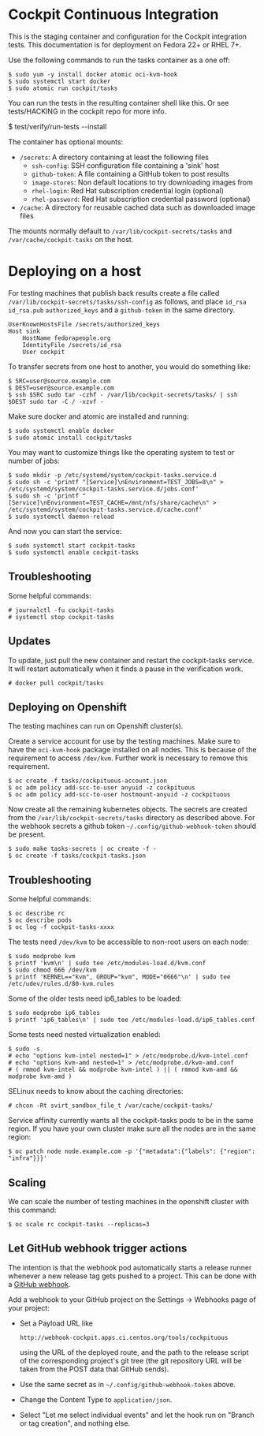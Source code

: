 # Cockpit Continuous Integration

This is the staging container and configuration for the Cockpit
integration tests. This documentation is for deployment on Fedora 22+
or RHEL 7+.

Use the following commands to run the tasks container as a one off:

    $ sudo yum -y install docker atomic oci-kvm-hook
    $ sudo systemctl start docker
    $ sudo atomic run cockpit/tasks

You can run the tests in the resulting container shell like this.
Or see tests/HACKING in the cockpit repo for more info.

   $ test/verify/run-tests --install

The container has optional mounts:

 * ```/secrets```: A directory containing at least the following files
   * ```ssh-config```: SSH configuration file containing a 'sink' host
   * ```github-token```: A file containing a GitHub token to post results
   * ```image-stores```: Non default locations to try downloading images from
   * ```rhel-login```: Red Hat subscription credential login (optional)
   * ```rhel-password```: Red Hat subscription credential password (optional)
 * ```/cache```: A directory for reusable cached data such as downloaded image files

The mounts normally default to ```/var/lib/cockpit-secrets/tasks``` and
```/var/cache/cockpit-tasks``` on the host.

# Deploying on a host

For testing machines that publish back results create a file called
```/var/lib/cockpit-secrets/tasks/ssh-config``` as follows, and place ```id_rsa```
```id_rsa.pub``` ```authorized_keys``` and a ```github-token``` in the same directory.

    UserKnownHostsFile /secrets/authorized_keys
    Host sink
        HostName fedorapeople.org
        IdentityFile /secrets/id_rsa
        User cockpit

To transfer secrets from one host to another, you would do something like:

    $ SRC=user@source.example.com
    $ DEST=user@source.example.com
    $ ssh $SRC sudo tar -czhf - /var/lib/cockpit-secrets/tasks/ | ssh $DEST sudo tar -C / -xzvf -

Make sure docker and atomic are installed and running:

    $ sudo systemctl enable docker
    $ sudo atomic install cockpit/tasks

You may want to customize things like the operating system to test or number of jobs:

    $ sudo mkdir -p /etc/systemd/system/cockpit-tasks.service.d
    $ sudo sh -c 'printf "[Service]\nEnvironment=TEST_JOBS=8\n" > /etc/systemd/system/cockpit-tasks.service.d/jobs.conf'
    $ sudo sh -c 'printf "[Service]\nEnvironment=TEST_CACHE=/mnt/nfs/share/cache\n" > /etc/systemd/system/cockpit-tasks.service.d/cache.conf'
    $ sudo systemctl daemon-reload

And now you can start the service:

    $ sudo systemctl start cockpit-tasks
    $ sudo systemctl enable cockpit-tasks

## Troubleshooting

Some helpful commands:

    # journalctl -fu cockpit-tasks
    # systemctl stop cockpit-tasks

## Updates

To update, just pull the new container and restart the cockpit-tasks service.
It will restart automatically when it finds a pause in the verification work.

    # docker pull cockpit/tasks

## Deploying on Openshift

The testing machines can run on Openshift cluster(s).

Create a service account for use by the testing machines. Make sure to have the
```oci-kvm-hook``` package installed on all nodes.  This is because of the requirement
to access ```/dev/kvm```. Further work is necessary to remove this requirement.

    $ oc create -f tasks/cockpituous-account.json
    $ oc adm policy add-scc-to-user anyuid -z cockpituous
    $ oc adm policy add-scc-to-user hostmount-anyuid -z cockpituous

Now create all the remaining kubernetes objects. The secrets are created from
the ```/var/lib/cockpit-secrets/tasks``` directory as described above. For the
webhook secrets a github token `~/.config/github-webhook-token` should be
present.

    $ sudo make tasks-secrets | oc create -f -
    $ oc create -f tasks/cockpit-tasks.json

## Troubleshooting

Some helpful commands:

    $ oc describe rc
    $ oc describe pods
    $ oc log -f cockpit-tasks-xxxx

The tests need ```/dev/kvm``` to be accessible to non-root users on each node:

    $ sudo modprobe kvm
    $ printf 'kvm\n' | sudo tee /etc/modules-load.d/kvm.conf
    $ sudo chmod 666 /dev/kvm
    $ printf 'KERNEL=="kvm", GROUP="kvm", MODE="0666"\n' | sudo tee /etc/udev/rules.d/80-kvm.rules

Some of the older tests need ip6_tables to be loaded:

    $ sudo modprobe ip6_tables
    $ printf 'ip6_tables\n' | sudo tee /etc/modules-load.d/ip6_tables.conf

Some tests need nested virtualization enabled:

    $ sudo -s
    # echo "options kvm-intel nested=1" > /etc/modprobe.d/kvm-intel.conf
    # echo "options kvm-amd nested=1" > /etc/modprobe.d/kvm-amd.conf
    # ( rmmod kvm-intel && modprobe kvm-intel ) || ( rmmod kvm-amd && modprobe kvm-amd )

SELinux needs to know about the caching directories:

    # chcon -Rt svirt_sandbox_file_t /var/cache/cockpit-tasks/

Service affinity currently wants all the cockpit-tasks pods to be in the same region.
If you have your own cluster make sure all the nodes are in the same region:

    $ oc patch node node.example.com -p '{"metadata":{"labels": {"region": "infra"}}}'

## Scaling

We can scale the number of testing machines in the openshift cluster with this
command:

    $ oc scale rc cockpit-tasks --replicas=3

## Let GitHub webhook trigger actions

The intention is that the webhook pod automatically starts a release runner
whenever a new release tag gets pushed to a project. This can be done with a
[GitHub webhook](https://developer.github.com/webhooks/).

Add a webhook to your GitHub project on the Settings → Webhooks page of your project:

 * Set a Payload URL like

       http://webhook-cockpit.apps.ci.centos.org/tools/cockpituous

   using the URL of the deployed route, and the path to the release script of
   the corresponding project's git tree (the git repository URL will be taken
   from the POST data that GitHub sends).

 * Use the same secret as in `~/.config/github-webhook-token` above.

 * Change the Content Type to `application/json`.

 * Select "Let me select individual events" and let the hook run on "Branch or
   tag creation", and nothing else.

